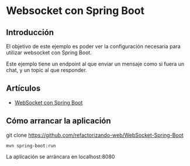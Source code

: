 # Websocket con Spring Boot

## Introducción
El objetivo de este ejemplo es poder ver la configuración necesaria para utilizar websocket con Spring Boot.

Este ejemplo tiene un endpoint al que enviar un mensaje como si fuera un chat, y un topic al que responder.

## Artículos

 * [WebSocket con Spring Boot](https://refactorizando.com/swebsockets-spring-boot)


## Cómo arrancar la aplicación


git clone https://github.com/refactorizando-web/WebSocket-Spring-Boot

`
mvn spring-boot:run
`

La aplicación se arráncara en localhost:8080



